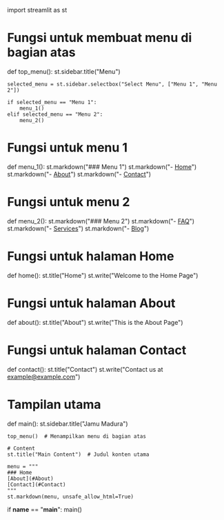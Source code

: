 import streamlit as st

# Fungsi untuk membuat menu di bagian atas
def top_menu():
    st.sidebar.title("Menu")

    selected_menu = st.sidebar.selectbox("Select Menu", ["Menu 1", "Menu 2"])

    if selected_menu == "Menu 1":
        menu_1()
    elif selected_menu == "Menu 2":
        menu_2()

# Fungsi untuk menu 1
def menu_1():
    st.markdown("### Menu 1")
    st.markdown("- [Home](#Home)")
    st.markdown("- [About](#About)")
    st.markdown("- [Contact](#Contact)")

# Fungsi untuk menu 2
def menu_2():
    st.markdown("### Menu 2")
    st.markdown("- [FAQ](#FAQ)")
    st.markdown("- [Services](#Services)")
    st.markdown("- [Blog](#Blog)")

# Fungsi untuk halaman Home
def home():
    st.title("Home")
    st.write("Welcome to the Home Page")

# Fungsi untuk halaman About
def about():
    st.title("About")
    st.write("This is the About Page")

# Fungsi untuk halaman Contact
def contact():
    st.title("Contact")
    st.write("Contact us at example@example.com")

# Tampilan utama
def main():
    st.sidebar.title("Jamu Madura")

    top_menu()  # Menampilkan menu di bagian atas

    # Content
    st.title("Main Content")  # Judul konten utama

    menu = """
    ### Home
    [About](#About)
    [Contact](#Contact)
    """
    st.markdown(menu, unsafe_allow_html=True)

if __name__ == "__main__":
    main()
